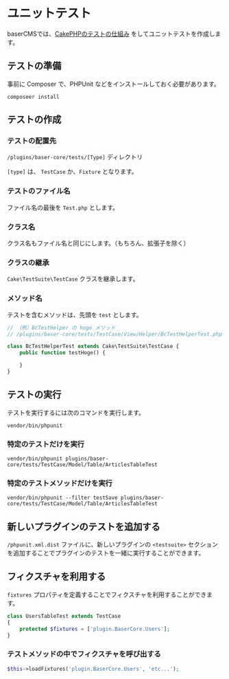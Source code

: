# ユニットテスト

baserCMSでは、[CakePHPのテストの仕組み](https://book.cakephp.org/4/ja/development/testing.html) をしてユニットテストを作成します。

## テストの準備

事前に Composer で、PHPUnit などをインストールしておく必要があります。

```shell
composeer install
```

## テストの作成

### テストの配置先

`/plugins/baser-core/tests/[Type]` ディレクトリ

`[type]` は、 `TestCase` か、`Fixture` となります。

### テストのファイル名

ファイル名の最後を `Test.php` とします。

### クラス名

クラス名もファイル名と同じにします。（もちろん、拡張子を除く）

### クラスの継承

`Cake\TestSuite\TestCase` クラスを継承します。

### メソッド名

テストを含むメソッドは、先頭を `test` とします。

```php
// （例）BcTestHelper の hoge メソッド
// /plugins/baser-core/tests/TestCase/View/Helper/BcTestHelperTest.php

class BcTestHelperTest extends Cake\TestSuite\TestCase {
    public function testHoge() {

    }
}
```

## テストの実行

テストを実行するには次のコマンドを実行します。

```shell
vendor/bin/phpunit
```

### 特定のテストだけを実行

```shell
vendor/bin/phpunit plugins/baser-core/tests/TestCase/Model/Table/ArticlesTableTest
```

### 特定のテストメソッドだけを実行

```shell
vendor/bin/phpunit --filter testSave plugins/baser-core/tests/TestCase/Model/Table/ArticlesTableTest
```

## 新しいプラグインのテストを追加する

`/phpunit.xml.dist` ファイルに、新しいプラグインの `<testsuite>` セクションを追加することでプラグインのテストを一緒に実行することができます。

## フィクスチャを利用する

`fixtures` プロパティを定義することでフィクスチャを利用することができます。

```php
class UsersTableTest extends TestCase
{
    protected $fixtures = ['plugin.BaserCore.Users'];
}
```

### テストメソッドの中でフィクスチャを呼び出する

```php
$this->loadFixtures('plugin.BaserCore.Users', 'etc...');
```
